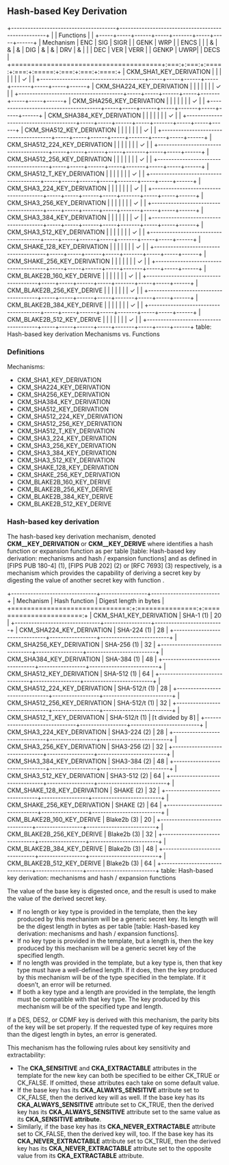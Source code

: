 ## Hash-based Key Derivation

+--------------------------------------+---------------------------------------------------+
|                                      | Functions                                         |
|                                      +-----+-----+------+-----+-------+-----+-----+------+
| Mechanism                            | ENC | SIG | SIGR |     | GENK  | WRP |     | ENCS |
|                                      |  &  |  &  |  &   | DIG |   &   |  &  | DRV |  &   |
|                                      | DEC | VER | VERR |     | GENKP | UWRP|     | DECS |
+======================================+:===:+:===:+:====:+:===:+:=====:+:===:+:===:+:====:+
| CKM_SHA1_KEY_DERIVATION              |     |     |      |     |       |     |  ✓  |      |
+--------------------------------------+-----+-----+------+-----+-------+-----+-----+------+
| CKM_SHA224_KEY_DERIVATION            |     |     |      |     |       |     |  ✓  |      |
+--------------------------------------+-----+-----+------+-----+-------+-----+-----+------+
| CKM_SHA256_KEY_DERIVATION            |     |     |      |     |       |     |  ✓  |      |
+--------------------------------------+-----+-----+------+-----+-------+-----+-----+------+
| CKM_SHA384_KEY_DERIVATION            |     |     |      |     |       |     |  ✓  |      |
+--------------------------------------+-----+-----+------+-----+-------+-----+-----+------+
| CKM_SHA512_KEY_DERIVATION            |     |     |      |     |       |     |  ✓  |      |
+--------------------------------------+-----+-----+------+-----+-------+-----+-----+------+
| CKM_SHA512_224_KEY_DERIVATION        |     |     |      |     |       |     |  ✓  |      |
+--------------------------------------+-----+-----+------+-----+-------+-----+-----+------+
| CKM_SHA512_256_KEY_DERIVATION        |     |     |      |     |       |     |  ✓  |      |
+--------------------------------------+-----+-----+------+-----+-------+-----+-----+------+
| CKM_SHA512_T_KEY_DERIVATION          |     |     |      |     |       |     |  ✓  |      |
+--------------------------------------+-----+-----+------+-----+-------+-----+-----+------+
| CKM_SHA3_224_KEY_DERIVATION          |     |     |      |     |       |     |  ✓  |      |
+--------------------------------------+-----+-----+------+-----+-------+-----+-----+------+
| CKM_SHA3_256_KEY_DERIVATION          |     |     |      |     |       |     |  ✓  |      |
+--------------------------------------+-----+-----+------+-----+-------+-----+-----+------+
| CKM_SHA3_384_KEY_DERIVATION          |     |     |      |     |       |     |  ✓  |      |
+--------------------------------------+-----+-----+------+-----+-------+-----+-----+------+
| CKM_SHA3_512_KEY_DERIVATION          |     |     |      |     |       |     |  ✓  |      |
+--------------------------------------+-----+-----+------+-----+-------+-----+-----+------+
| CKM_SHAKE_128_KEY_DERIVATION         |     |     |      |     |       |     |  ✓  |      |
+--------------------------------------+-----+-----+------+-----+-------+-----+-----+------+
| CKM_SHAKE_256_KEY_DERIVATION         |     |     |      |     |       |     |  ✓  |      |
+--------------------------------------+-----+-----+------+-----+-------+-----+-----+------+
| CKM_BLAKE2B_160_KEY_DERIVE           |     |     |      |     |       |     |  ✓  |      |
+--------------------------------------+-----+-----+------+-----+-------+-----+-----+------+
| CKM_BLAKE2B_256_KEY_DERIVE           |     |     |      |     |       |     |  ✓  |      |
+--------------------------------------+-----+-----+------+-----+-------+-----+-----+------+
| CKM_BLAKE2B_384_KEY_DERIVE           |     |     |      |     |       |     |  ✓  |      |
+--------------------------------------+-----+-----+------+-----+-------+-----+-----+------+
| CKM_BLAKE2B_512_KEY_DERIVE           |     |     |      |     |       |     |  ✓  |      |
+--------------------------------------+-----+-----+------+-----+-------+-----+-----+------+
table: Hash-based key derivation Mechanisms vs. Functions

### Definitions

Mechanisms:

- CKM_SHA1_KEY_DERIVATION
- CKM_SHA224_KEY_DERIVATION
- CKM_SHA256_KEY_DERIVATION
- CKM_SHA384_KEY_DERIVATION
- CKM_SHA512_KEY_DERIVATION
- CKM_SHA512_224_KEY_DERIVATION
- CKM_SHA512_256_KEY_DERIVATION
- CKM_SHA512_T_KEY_DERIVATION
- CKM_SHA3_224_KEY_DERIVATION
- CKM_SHA3_256_KEY_DERIVATION
- CKM_SHA3_384_KEY_DERIVATION
- CKM_SHA3_512_KEY_DERIVATION
- CKM_SHAKE_128_KEY_DERIVATION
- CKM_SHAKE_256_KEY_DERIVATION
- CKM_BLAKE2B_160_KEY_DERIVE
- CKM_BLAKE2B_256_KEY_DERIVE
- CKM_BLAKE2B_384_KEY_DERIVE
- CKM_BLAKE2B_512_KEY_DERIVE

### Hash-based key derivation

The hash-based key derivation mechanism, denoted **CKM_<hash>_KEY_DERIVATION** or **CKM_<hash>_KEY_DERIVE** where <hash> identifies a hash function or expansion function as per table [table: Hash-based key derivation: mechanisms and hash / expansion functions] and as defined in [FIPS PUB 180-4] (1), [FIPS PUB 202] (2) or [RFC 7693] (3) respectively, is a mechanism which provides the capability of deriving a secret key by digesting the value of another secret key with function <hash>. 

+-------------------------------+-----------------+-------------------------+
| Mechanism                     | Hash function   | Digest length in bytes  |
+==============================:+:===============:+:=======================:+
| CKM_SHA1_KEY_DERIVATION       | SHA-1 (1)       | 20                      |
+-------------------------------+-----------------+-------------------------+
| CKM_SHA224_KEY_DERIVATION     | SHA-224 (1)     | 28                      |
+-------------------------------+-----------------+-------------------------+
| CKM_SHA256_KEY_DERIVATION     | SHA-256 (1)     | 32                      |
+-------------------------------+-----------------+-------------------------+
| CKM_SHA384_KEY_DERIVATION     | SHA-384 (1)     | 48                      |
+-------------------------------+-----------------+-------------------------+
| CKM_SHA512_KEY_DERIVATION     | SHA-512 (1)     | 64                      |
+-------------------------------+-----------------+-------------------------+
| CKM_SHA512_224_KEY_DERIVATION | SHA-512/t (1)   | 28                      |
+-------------------------------+-----------------+-------------------------+
| CKM_SHA512_256_KEY_DERIVATION | SHA-512/t (1)   | 32                      |
+-------------------------------+-----------------+-------------------------+
| CKM_SHA512_T_KEY_DERIVATION   | SHA-512/t (1)   | ⌈t divided by 8⌉         |
+-------------------------------+-----------------+-------------------------+
| CKM_SHA3_224_KEY_DERIVATION   | SHA3-224 (2)    | 28                      |
+-------------------------------+-----------------+-------------------------+
| CKM_SHA3_256_KEY_DERIVATION   | SHA3-256 (2)    | 32                      |
+-------------------------------+-----------------+-------------------------+
| CKM_SHA3_384_KEY_DERIVATION   | SHA3-384 (2)    | 48                      |
+-------------------------------+-----------------+-------------------------+
| CKM_SHA3_512_KEY_DERIVATION   | SHA3-512 (2)    | 64                      |
+-------------------------------+-----------------+-------------------------+
| CKM_SHAKE_128_KEY_DERIVATION  | SHAKE (2)       | 32                      |
+-------------------------------+-----------------+-------------------------+
| CKM_SHAKE_256_KEY_DERIVATION  | SHAKE (2)       | 64                      |
+-------------------------------+-----------------+-------------------------+
| CKM_BLAKE2B_160_KEY_DERIVE    | Blake2b (3)     | 20                      |
+-------------------------------+-----------------+-------------------------+
| CKM_BLAKE2B_256_KEY_DERIVE    | Blake2b (3)     | 32                      |
+-------------------------------+-----------------+-------------------------+
| CKM_BLAKE2B_384_KEY_DERIVE    | Blake2b (3)     | 48                      |
+-------------------------------+-----------------+-------------------------+
| CKM_BLAKE2B_512_KEY_DERIVE    | Blake2b (3)     | 64                      |
+-------------------------------+-----------------+-------------------------+
table: Hash-based key derivation: mechanisms and hash / expansion functions

The value of the base key is digested once, and the result is used to make the value of the derived secret key.
* If no length or key type is provided in the template, then the key produced by this mechanism will be a generic secret key. Its length will be the digest length in bytes as per table [table: Hash-based key derivation: mechanisms and hash / expansion functions].
* If no key type is provided in the template, but a length is, then the key produced by this mechanism will be a generic secret key of the specified length.
* If no length was provided in the template, but a key type is, then that key type must have a well-defined length. If it does, then the key produced by this mechanism will be of the type specified in the template. If it doesn’t, an error will be returned.
* If both a key type and a length are provided in the template, the length must be compatible with that key type. The key produced by this mechanism will be of the specified type and length.

If a DES, DES2, or CDMF key is derived with this mechanism, the parity bits of the key will be set properly.
If the requested type of key requires more than the digest length in bytes, an error is generated.

This mechanism has the following rules about key sensitivity and extractability:
* The **CKA_SENSITIVE** and **CKA_EXTRACTABLE** attributes in the template for the new key can both be specified to be either CK_TRUE or CK_FALSE. If omitted, these attributes each take on some default value.
* If the base key has its **CKA_ALWAYS_SENSITIVE** attribute set to CK_FALSE, then the derived key will as well. If the base key has its **CKA_ALWAYS_SENSITIVE** attribute set to CK_TRUE, then the derived key has its **CKA_ALWAYS_SENSITIVE** attribute set to the same value as its **CKA_SENSITIVE attribute**.
* Similarly, if the base key has its **CKA_NEVER_EXTRACTABLE** attribute set to CK_FALSE, then the derived key will, too. If the base key has its **CKA_NEVER_EXTRACTABLE** attribute set to CK_TRUE, then the derived key has its **CKA_NEVER_EXTRACTABLE** attribute set to the opposite value from its **CKA_EXTRACTABLE** attribute.
